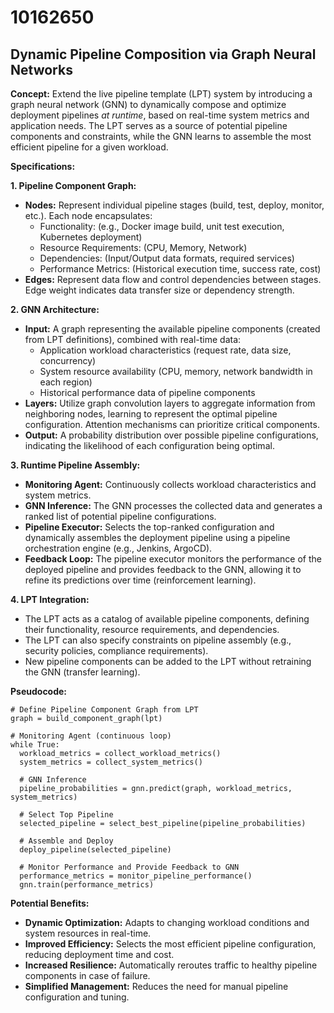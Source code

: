 # 10162650

## Dynamic Pipeline Composition via Graph Neural Networks

**Concept:** Extend the live pipeline template (LPT) system by introducing a graph neural network (GNN) to dynamically compose and optimize deployment pipelines *at runtime*, based on real-time system metrics and application needs. The LPT serves as a source of potential pipeline components and constraints, while the GNN learns to assemble the most efficient pipeline for a given workload.

**Specifications:**

**1. Pipeline Component Graph:**

*   **Nodes:** Represent individual pipeline stages (build, test, deploy, monitor, etc.). Each node encapsulates:
    *   Functionality: (e.g., Docker image build, unit test execution, Kubernetes deployment)
    *   Resource Requirements: (CPU, Memory, Network)
    *   Dependencies: (Input/Output data formats, required services)
    *   Performance Metrics: (Historical execution time, success rate, cost)
*   **Edges:** Represent data flow and control dependencies between stages.  Edge weight indicates data transfer size or dependency strength.

**2. GNN Architecture:**

*   **Input:**  A graph representing the available pipeline components (created from LPT definitions), combined with real-time data:
    *   Application workload characteristics (request rate, data size, concurrency)
    *   System resource availability (CPU, memory, network bandwidth in each region)
    *   Historical performance data of pipeline components
*   **Layers:** Utilize graph convolution layers to aggregate information from neighboring nodes, learning to represent the optimal pipeline configuration.  Attention mechanisms can prioritize critical components.
*   **Output:** A probability distribution over possible pipeline configurations, indicating the likelihood of each configuration being optimal.

**3. Runtime Pipeline Assembly:**

*   **Monitoring Agent:** Continuously collects workload characteristics and system metrics.
*   **GNN Inference:** The GNN processes the collected data and generates a ranked list of potential pipeline configurations.
*   **Pipeline Executor:** Selects the top-ranked configuration and dynamically assembles the deployment pipeline using a pipeline orchestration engine (e.g., Jenkins, ArgoCD).
*   **Feedback Loop:**  The pipeline executor monitors the performance of the deployed pipeline and provides feedback to the GNN, allowing it to refine its predictions over time (reinforcement learning).

**4. LPT Integration:**

*   The LPT acts as a catalog of available pipeline components, defining their functionality, resource requirements, and dependencies.
*   The LPT can also specify constraints on pipeline assembly (e.g., security policies, compliance requirements).
*   New pipeline components can be added to the LPT without retraining the GNN (transfer learning).

**Pseudocode:**

```
# Define Pipeline Component Graph from LPT
graph = build_component_graph(lpt)

# Monitoring Agent (continuous loop)
while True:
  workload_metrics = collect_workload_metrics()
  system_metrics = collect_system_metrics()

  # GNN Inference
  pipeline_probabilities = gnn.predict(graph, workload_metrics, system_metrics)

  # Select Top Pipeline
  selected_pipeline = select_best_pipeline(pipeline_probabilities)

  # Assemble and Deploy
  deploy_pipeline(selected_pipeline)

  # Monitor Performance and Provide Feedback to GNN
  performance_metrics = monitor_pipeline_performance()
  gnn.train(performance_metrics)
```

**Potential Benefits:**

*   **Dynamic Optimization:**  Adapts to changing workload conditions and system resources in real-time.
*   **Improved Efficiency:**  Selects the most efficient pipeline configuration, reducing deployment time and cost.
*   **Increased Resilience:**  Automatically reroutes traffic to healthy pipeline components in case of failure.
*   **Simplified Management:**  Reduces the need for manual pipeline configuration and tuning.